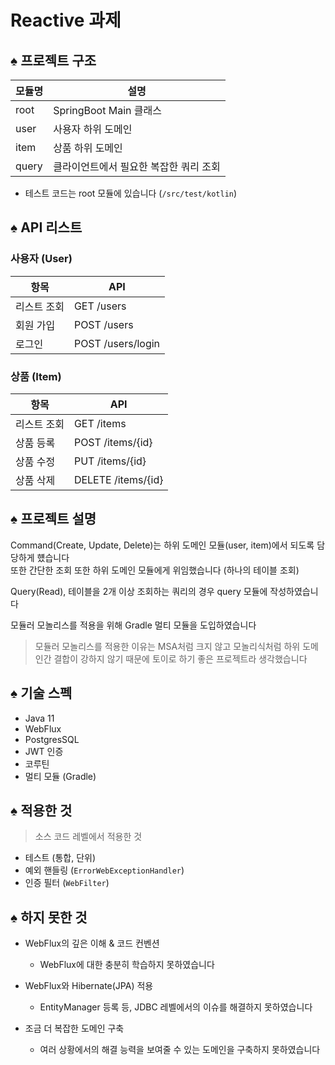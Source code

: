 # Reactive 과제

## ♠ 프로젝트 구조

| 모듈명   | 설명                    |
|-------|-----------------------|
| root  | SpringBoot Main 클래스   |
| user  | 사용자 하위 도메인            |
| item  | 상품 하위 도메인             |
| query | 클라이언트에서 필요한 복잡한 쿼리 조회 |

* 테스트 코드는 root 모듈에 있습니다 (`/src/test/kotlin`)

## ♠ API 리스트

### 사용자 (User)

| 항목     | API             |
|--------|-------------------|
| 리스트 조회 | GET /users        | 
| 회원 가입  | POST /users       | 
| 로그인    | POST /users/login |

### 상품 (Item)

| 항목     | API              |
|--------|--------------------|
| 리스트 조회 | GET /items         | 
| 상품 등록  | POST /items/{id}   | 
| 상품 수정  | PUT /items/{id}    |
| 상품 삭제  | DELETE /items/{id} |

## ♠ 프로젝트 설명

Command(Create, Update, Delete)는 하위 도메인 모듈(user, item)에서 되도록 담당하게 헀습니다  
또한 간단한 조회 또한 하위 도메인 모듈에게 위임했습니다 (하나의 테이블 조회)

Query(Read), 테이블을 2개 이상 조회하는 쿼리의 경우 query 모듈에 작성하였습니다

모듈러 모놀리스를 적용을 위해 Gradle 멀티 모듈을 도입하였습니다

> 모듈러 모놀리스를 적용한 이유는 MSA처럼 크지 않고 
> 모놀리식처럼 하위 도메인간 결합이 강하지 않기 때문에 토이로 하기 좋은 프로젝트라 생각했습니다

## ♠ 기술 스펙

- Java 11
- WebFlux
- PostgresSQL
- JWT 인증
- 코루틴
- 멀티 모듈 (Gradle)

## ♠ 적용한 것 

> 소스 코드 레벨에서 적용한 것

- 테스트 (통합, 단위)
- 예외 핸들링 (`ErrorWebExceptionHandler`)
- 인증 필터 (`WebFilter`)


## ♠ 하지 못한 것

- WebFlux의 깊은 이해 & 코드 컨벤션
  - WebFlux에 대한 충분히 학습하지 못하였습니다

- WebFlux와 Hibernate(JPA) 적용
    - EntityManager 등록 등, JDBC 레벨에서의 이슈를 해결하지 못하였습니다
  
- 조금 더 복잡한 도메인 구축
  - 여러 상황에서의 해결 능력을 보여줄 수 있는 도메인을 구축하지 못하였습니다
